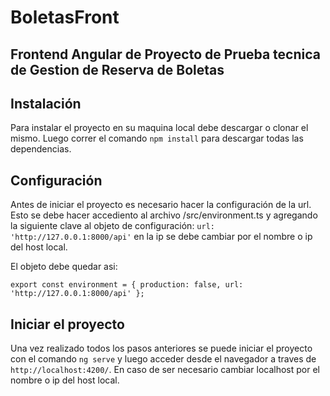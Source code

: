 # BoletasFront

## Frontend Angular de Proyecto de Prueba tecnica de Gestion de Reserva de Boletas

## Instalación

Para instalar el proyecto en su maquina local debe descargar o clonar el mismo. Luego correr el comando `npm install` para descargar todas las dependencias.

## Configuración

Antes de iniciar el proyecto es necesario hacer la configuración de la url. Esto se debe hacer accediento al archivo /src/environment.ts y agregando la siguiente clave al objeto de configuración: `url: 'http://127.0.0.1:8000/api'` en la ip se debe cambiar por el nombre o ip del host local.

El objeto debe quedar asi:

`
export const environment = {
  production: false,
  url: 'http://127.0.0.1:8000/api'
};
`
## Iniciar el proyecto

Una vez realizado todos los pasos anteriores se puede iniciar el proyecto con el comando `ng serve` y luego acceder desde el navegador a traves de `http://localhost:4200/`. En caso de ser necesario cambiar localhost por el nombre o ip del host local.
